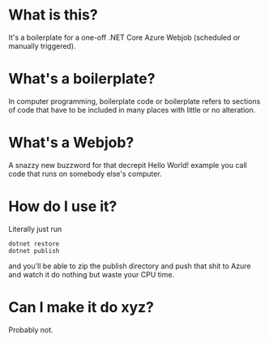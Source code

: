 # What is this?
It's a boilerplate for a one-off .NET Core Azure Webjob (scheduled or manually triggered).

# What's a boilerplate?

In computer programming, boilerplate code or boilerplate refers to sections of code that have to be included in many places with little or no alteration.

# What's a Webjob?

A snazzy new buzzword for that decrepit Hello World! example you call code that runs on somebody else's computer.

# How do I use it?

Literally just run
```
dotnet restore
dotnet publish
```
and you'll be able to zip the publish directory and push that shit to Azure and watch it do nothing but waste your CPU time.

# Can I make it do xyz?

Probably not.
